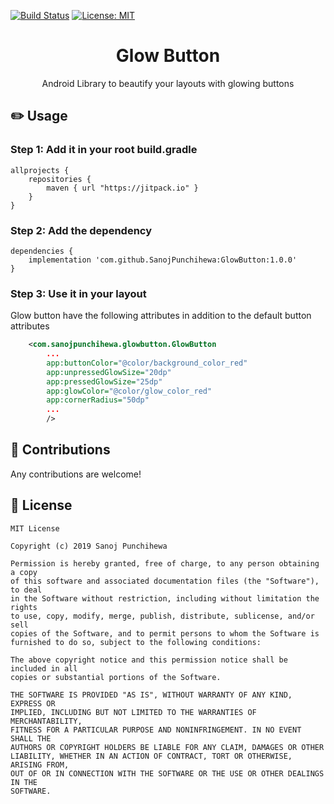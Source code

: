 [![Build Status](https://travis-ci.com/SanojPunchihewa/GlowButton.svg?branch=master)](https://travis-ci.com/SanojPunchihewa/GlowButton)
[![License: MIT](https://img.shields.io/badge/License-MIT-blue.svg)](https://github.com/SanojPunchihewa/GlowButton/blob/master/LICENSE)

<h1 align="center">Glow Button</h1>
<p align="center">Android Library to beautify your layouts with glowing buttons</p>

## :pencil2: Usage

### Step 1: Add it in your root build.gradle
```Gradle
allprojects {
    repositories {
        maven { url "https://jitpack.io" }
    }
}
```
### Step 2: Add the dependency
```Gradle
dependencies {
    implementation 'com.github.SanojPunchihewa:GlowButton:1.0.0'
}
```

### Step 3: Use it in your layout
Glow button have the following attributes in addition to the default button attributes
```xml
    <com.sanojpunchihewa.glowbutton.GlowButton
        ...
        app:buttonColor="@color/background_color_red"
        app:unpressedGlowSize="20dp"
        app:pressedGlowSize="25dp"
        app:glowColor="@color/glow_color_red"
        app:cornerRadius="50dp"
        ...
        />
```

## :open_hands: Contributions
Any contributions are welcome!

## :page_facing_up: License
```
MIT License

Copyright (c) 2019 Sanoj Punchihewa

Permission is hereby granted, free of charge, to any person obtaining a copy
of this software and associated documentation files (the "Software"), to deal
in the Software without restriction, including without limitation the rights
to use, copy, modify, merge, publish, distribute, sublicense, and/or sell
copies of the Software, and to permit persons to whom the Software is
furnished to do so, subject to the following conditions:

The above copyright notice and this permission notice shall be included in all
copies or substantial portions of the Software.

THE SOFTWARE IS PROVIDED "AS IS", WITHOUT WARRANTY OF ANY KIND, EXPRESS OR
IMPLIED, INCLUDING BUT NOT LIMITED TO THE WARRANTIES OF MERCHANTABILITY,
FITNESS FOR A PARTICULAR PURPOSE AND NONINFRINGEMENT. IN NO EVENT SHALL THE
AUTHORS OR COPYRIGHT HOLDERS BE LIABLE FOR ANY CLAIM, DAMAGES OR OTHER
LIABILITY, WHETHER IN AN ACTION OF CONTRACT, TORT OR OTHERWISE, ARISING FROM,
OUT OF OR IN CONNECTION WITH THE SOFTWARE OR THE USE OR OTHER DEALINGS IN THE
SOFTWARE.
```

